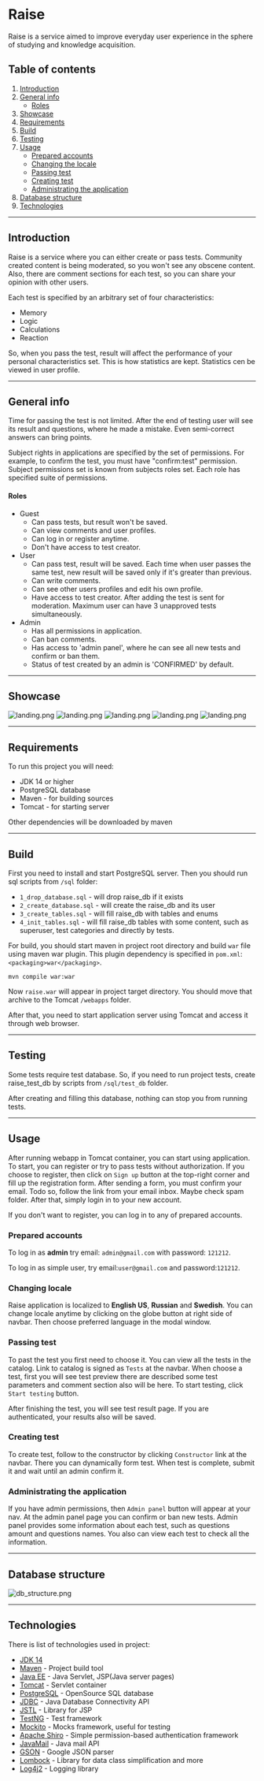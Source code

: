 # Raise

Raise is a service aimed to improve everyday user experience in the sphere of studying and
knowledge acquisition.

## Table of contents
1. [Introduction](#Introduction)
2. [General info](#General-info)
    - [Roles](#Roles)
3. [Showcase](#Showcase)
4. [Requirements](#Requirements)
5. [Build](#Build)
6. [Testing](#Testing)
7. [Usage](#Usage)
    - [Prepared accounts](#Prepared-accounts)
    - [Changing the locale](#Changing-locale)
    - [Passing test](#Passing-test)
    - [Creating test](#Creating-test)
    - [Administrating the application](#Administrating-the-application)
7. [Database structure](#Database-structure)
7. [Technologies](#Technologies)
___
## Introduction
Raise is a service where you can either create or pass tests. Community created content
is being moderated, so you won't see any obscene content. Also, there are comment
sections for each test, so you can share your opinion with other users.

Each test is specified by an arbitrary set of four characteristics:
- Memory
- Logic
- Calculations
- Reaction

So, when you pass the test, result will affect the performance of your personal
characteristics set. This is how statistics are kept. Statistics cen be viewed in 
user profile.

___

## General info

Time for passing the test is not limited. After the end of testing user will see its result and 
questions, where he made a mistake. Even semi-correct answers can bring points.

Subject rights in applications are specified by the set of permissions. For example, 
to confirm the test, you must have "confirm:test" permission. Subject permissions set
is known from subjects roles set. Each role has specified suite of permissions. 

#### Roles
- Guest 
    - Can pass tests, but result won't be saved. 
    - Can view comments and user profiles.
    - Can log in or register anytime. 
    - Don't have access to test creator.
- User 
    - Сan pass test, result will be saved. Each time when user passes the same test, 
  new result will be saved only if it's greater than previous. 
    - Сan write comments. 
    - Сan see other users profiles and edit his own profile. 
    - Have access to test creator. After adding the test is sent for moderation. Maximum user can have 3 unapproved
  tests simultaneously.
- Admin 
  - Has all permissions in application.
  - Can ban comments.
  - Has access to 'admin panel', where he can
    see all new tests and confirm or ban them. 
  - Status of test created by an admin
    is 'CONFIRMED' by default.
    
___
## Showcase

![landing.png](readme/admin-sm.png)
![landing.png](readme/landing-sm.png)
![landing.png](readme/catalog-sm.png)
![landing.png](readme/profile-sm.png)
![landing.png](readme/creator-sm.png)

[comment]: <> (![landing.png]&#40;readme/landing.png&#41;)

[comment]: <> (![creator.png]&#40;readme/creator.png&#41;)

[comment]: <> (![catalog.png]&#40;readme/catalog.png&#41;)

[comment]: <> (![profile.png]&#40;readme/profile.png&#41;)

[comment]: <> (![admin.png]&#40;readme/admin.png&#41;)

___
## Requirements

To run this project you will need:
- JDK 14 or higher
- PostgreSQL database
- Maven - for building sources
- Tomcat - for starting server

Other dependencies will be downloaded by maven
___
## Build

First you need to install and start PostgreSQL server. Then you should run sql scripts
from `/sql` folder:
- `1_drop_database.sql` - will drop raise_db if it exists
- `2_create_database.sql` - will create the raise_db and its user
- `3_create_tables.sql` - will fill raise_db with tables and enums
- `4_init_tables.sql` - will fill raise_db tables with some content, such as superuser,
  test categories and directly by tests.

For build, you should start maven in project root directory and build `war` file 
using maven war plugin. This plugin dependency is specified in `pom.xml`: `<packaging>war</packaging>`.

`mvn compile war:war
`

Now `raise.war` will appear in project target directory. You should move that
archive to the Tomcat `/webapps` folder.

After that, you need to start application server using Tomcat and access it through
web browser.
___
## Testing

Some tests require test database. So, if you need to run project tests, create
raise_test_db by scripts from `/sql/test_db` folder.

After creating and filling this database, nothing can stop you from running tests.

___
## Usage
After running webapp in Tomcat container, you can start using application. 
To start, you can register or try to pass tests without authorization. If you choose
to register, then click on `Sign up` button at the top-right corner and fill up the
registration form. After sending a form, you must confirm your email. Todo so, follow
the link from your email inbox. Maybe check spam folder. After that, simply login in 
to your new account.

If you don't want to register, you can log in to any of prepared accounts. 

### Prepared accounts
To log in 
as **admin** try email: `admin@gmail.com` with password: `121212`.

To log in as simple user, 
try email:`user@gmail.com` and password:`121212`.

### Changing locale
Raise application is localized to **English US**, **Russian** and **Swedish**. You can 
change locale anytime by clicking on the globe button at right side of navbar. Then choose 
preferred language in the modal window.

### Passing test
To past the test you first need to choose it. You can view all the tests in the catalog.
Link to catalog is signed as `Tests` at the navbar. When choose a test, 
first you will see test preview there are described some test parameters and comment 
section also will be here. To start testing, click `Start testing` button.

After finishing the test, you will see test result page. If you are authenticated, your
results also will be saved.

### Creating test
To create test, follow to the constructor by clicking `Constructor` link at the navbar.
There you can dynamically form test. When test is complete, submit it and wait until 
an admin confirm it.

### Administrating the application
If you have admin permissions, then `Admin panel` button will appear at your nav. At the
admin panel page you can confirm or ban new tests. Admin panel provides some information
about each test, such as questions amount and questions names. 
You also can view each test to check all the information.



___
## Database structure
![db_structure.png](readme/db_structure.png)
___
## Technologies

There is list of technologies used in project:
- [JDK 14](https://www.oracle.com/java/technologies/javase/jdk14-archive-downloads.html)
- [Maven](https://maven.apache.org/) - Project build tool
- [Java EE](https://www.oracle.com/java/technologies/java-ee-glance.html) - Java Servlet, JSP(Java server pages)
- [Tomcat](http://tomcat.apache.org/) - Servlet container
- [PostgreSQL](https://www.postgresql.org/) - OpenSource SQL database
- [JDBC](https://docs.oracle.com/javase/8/docs/technotes/guides/jdbc/) - Java Database Connectivity API
- [JSTL](https://docs.oracle.com/javaee/5/tutorial/doc/bnake.html) - Library for JSP
- [TestNG](https://testng.org/doc/) - Test framework
- [Mockito](https://site.mockito.org/) - Mocks framework, useful for testing
- [Apache Shiro](https://shiro.apache.org/) - Simple permission-based authentication framework
- [JavaMail](https://www.oracle.com/java/technologies/javamail.html) - Java mail API
- [GSON](https://www.oracle.com/java/technologies/javamail.html) - Google JSON parser
- [Lombock](https://projectlombok.org/) - Library for data class simplification and more
- [Log4j2](https://logging.apache.org/log4j/2.x/) - Logging library
